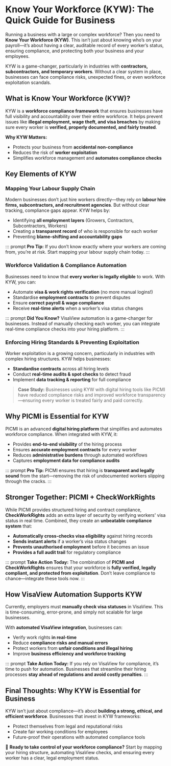 # Know Your Workforce (KYW): The Quick Guide for Business

Running a business with a large or complex workforce? Then you need to **Know Your Workforce (KYW)**. This isn’t just about knowing who’s on your payroll—it’s about having a clear, auditable record of every worker’s status, ensuring compliance, and protecting both your business and your employees.

KYW is a game-changer, particularly in industries with **contractors, subcontractors, and temporary workers**. Without a clear system in place, businesses can face compliance risks, unexpected fines, or even workforce exploitation scandals.

## What is Know Your Workforce (KYW)?
KYW is a **workforce compliance framework** that ensures businesses have full visibility and accountability over their entire workforce. It helps prevent issues like **illegal employment, wage theft, and visa breaches** by making sure every worker is **verified, properly documented, and fairly treated**.

<explanation>

**Why KYW Matters:**
- Protects your business from **accidental non-compliance**
- Reduces the risk of **worker exploitation**
- Simplifies workforce management and **automates compliance checks**

</explanation>

## Key Elements of KYW
### Mapping Your Labour Supply Chain
Modern businesses don’t just hire workers directly—they rely on **labour hire firms, subcontractors, and recruitment agencies**. But without clear tracking, compliance gaps appear. KYW helps by:

* Identifying **all employment layers** (Growers, Contractors, Subcontractors, Workers)
* Creating a **transparent record** of who is responsible for each worker
* Preventing **blame-shifting and accountability gaps**

::: prompt
**Pro Tip:** If you don’t know exactly where your workers are coming from, you’re at risk. Start mapping your labour supply chain today.
:::

### Workforce Validation & Compliance Automation
Businesses need to know that **every worker is legally eligible** to work. With KYW, you can:

* Automate **visa & work rights verification** (no more manual logins!)
* Standardise **employment contracts** to prevent disputes
* Ensure **correct payroll & wage compliance**
* Receive **real-time alerts** when a worker’s visa status changes

::: prompt
**Did You Know?** VisaView automation is a game-changer for businesses. Instead of manually checking each worker, you can integrate real-time compliance checks into your hiring platform.
:::

### Enforcing Hiring Standards & Preventing Exploitation
Worker exploitation is a growing concern, particularly in industries with complex hiring structures. KYW helps businesses:

* **Standardise contracts** across all hiring levels
* Conduct **real-time audits & spot checks** to detect fraud
* Implement **data tracking & reporting** for full compliance

> **Case Study:** Businesses using KYW with digital hiring tools like PICMI have reduced compliance risks and improved workforce transparency—ensuring every worker is treated fairly and paid correctly.

## Why PICMI is Essential for KYW
PICMI is an advanced **digital hiring platform** that simplifies and automates workforce compliance. When integrated with KYW, it:

* Provides **end-to-end visibility** of the hiring process
* Ensures **accurate employment contracts** for every worker
* Reduces **administrative burdens** through automated workflows
* Captures **employment data for compliance audits**

::: prompt
**Pro Tip:** PICMI ensures that hiring is **transparent and legally sound** from the start—removing the risk of undocumented workers slipping through the cracks.
:::

## Stronger Together: PICMI + CheckWorkRights
While PICMI provides structured hiring and contract compliance, **CheckWorkRights** adds an extra layer of security by verifying workers' visa status in real time. Combined, they create an **unbeatable compliance system** that:

* **Automatically cross-checks visa eligibility** against hiring records
* **Sends instant alerts** if a worker’s visa status changes
* **Prevents unauthorised employment** before it becomes an issue
* **Provides a full audit trail** for regulatory compliance

::: prompt
**Take Action Today:** The combination of **PICMI and CheckWorkRights** ensures that your workforce is **fully verified, legally compliant, and protected from exploitation**. Don’t leave compliance to chance—integrate these tools now.
:::

## How VisaView Automation Supports KYW
Currently, employers must **manually check visa statuses** in VisaView. This is time-consuming, error-prone, and simply not scalable for large businesses.

With **automated VisaView integration**, businesses can:

* Verify work rights **in real-time**
* Reduce **compliance risks and manual errors**
* Protect workers from **unfair conditions and illegal hiring**
* Improve **business efficiency and workforce tracking**

::: prompt
**Take Action Today:** If you rely on VisaView for compliance, it’s time to push for automation. Businesses that streamline their hiring processes **stay ahead of regulations and avoid costly penalties**.
:::

## Final Thoughts: Why KYW is Essential for Business
KYW isn’t just about compliance—it’s about **building a strong, ethical, and efficient workforce**. Businesses that invest in KYW frameworks:

* Protect themselves from legal and reputational risks
* Create fair working conditions for employees
* Future-proof their operations with automated compliance tools

🚀 **Ready to take control of your workforce compliance?** Start by mapping your hiring structure, automating VisaView checks, and ensuring every worker has a clear, legal employment status.

